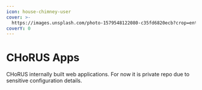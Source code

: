 ```yaml
---
icon: house-chimney-user
cover: >-
  https://images.unsplash.com/photo-1579548122080-c35fd6820ecb?crop=entropy&cs=srgb&fm=jpg&ixid=M3wxOTcwMjR8MHwxfHNlYXJjaHw0fHxncmFkaWVudHxlbnwwfHx8fDE3MzA0ODAxMzJ8MA&ixlib=rb-4.0.3&q=85
coverY: 0
---
```


# CHoRUS Apps

CHoRUS internally built web applications. For now it is private repo due to sensitive configuration details.
